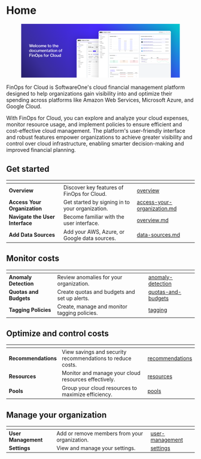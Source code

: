# Home

<figure><img src=".gitbook/assets/FinOps Home Image.png" alt=""><figcaption></figcaption></figure>

FinOps for Cloud is SoftwareOne's cloud financial management platform designed to help organizations gain visibility into and optimize their spending across platforms like Amazon Web Services, Microsoft Azure, and Google Cloud.

With FinOps for Cloud, you can explore and analyze your cloud expenses, monitor resource usage, and implement policies to ensure efficient and cost-effective cloud management. The platform's user-friendly interface and robust features empower organizations to achieve greater visibility and control over cloud infrastructure, enabling smarter decision-making and improved financial planning.

## Get started <a href="#featured-resources" id="featured-resources"></a>

<table data-card-size="large" data-view="cards"><thead><tr><th></th><th></th><th data-hidden data-card-target data-type="content-ref"></th></tr></thead><tbody><tr><td><strong>Overview</strong></td><td>Discover key features of FinOps for Cloud.</td><td><a href="finops-for-cloud/overview/">overview</a></td></tr><tr><td><strong>Access Your Organization</strong></td><td>Get started by signing in to your organization.</td><td><a href="finops-for-cloud/getting-started/access-your-organization.md">access-your-organization.md</a></td></tr><tr><td><strong>Navigate the User Interface</strong></td><td>Become familiar with the user interface.</td><td><a href="finops-for-cloud/getting-started/overview.md">overview.md</a></td></tr><tr><td><strong>Add Data Sources</strong></td><td>Add your AWS, Azure, or Google data sources.</td><td><a href="finops-for-cloud/getting-started/data-sources.md">data-sources.md</a></td></tr></tbody></table>

## Monitor costs

<table data-view="cards"><thead><tr><th></th><th></th><th data-hidden data-card-target data-type="content-ref"></th></tr></thead><tbody><tr><td><strong>Anomaly Detection</strong></td><td>Review anomalies for your organization.</td><td><a href="policies/anomaly-detection/">anomaly-detection</a></td></tr><tr><td><strong>Quotas and Budgets</strong></td><td>Create quotas and budgets and set up alerts.</td><td><a href="policies/quotas-and-budgets/">quotas-and-budgets</a></td></tr><tr><td><strong>Tagging Policies</strong></td><td>Create, manage and monitor tagging policies.</td><td><a href="policies/tagging/">tagging</a></td></tr></tbody></table>

## Optimize and control costs <a href="#optimize_and_control_costs" id="optimize_and_control_costs"></a>

<table data-view="cards"><thead><tr><th></th><th></th><th data-hidden data-card-target data-type="content-ref"></th></tr></thead><tbody><tr><td><strong>Recommendations</strong></td><td>View savings and security recommendations to reduce costs.</td><td><a href="insights/recommendations/">recommendations</a></td></tr><tr><td><strong>Resources</strong></td><td>Monitor and manage your cloud resources effectively.</td><td><a href="insights/resources/">resources</a></td></tr><tr><td><strong>Pools</strong></td><td>Group your cloud resources to maximize efficiency.</td><td><a href="insights/pools/">pools</a></td></tr></tbody></table>

## Manage your organization

<table data-view="cards"><thead><tr><th></th><th></th><th data-hidden data-card-target data-type="content-ref"></th></tr></thead><tbody><tr><td><strong>User Management</strong></td><td>Add or remove members from your organization. </td><td><a href="system/user-management/">user-management</a></td></tr><tr><td><strong>Settings</strong></td><td>View and manage your settings.</td><td><a href="system/settings/">settings</a></td></tr></tbody></table>
